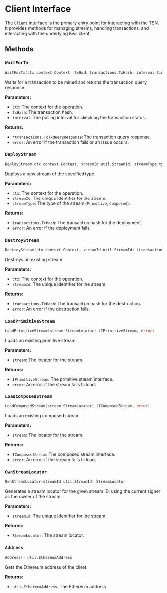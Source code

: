 # Client Interface

The `Client` interface is the primary entry point for interacting with the TSN. It provides methods for managing streams, handling transactions, and interacting with the underlying Kwil client.

## Methods

### `WaitForTx`

```go
WaitForTx(ctx context.Context, txHash transactions.TxHash, interval time.Duration) (*transactions.TcTxQueryResponse, error)
```

Waits for a transaction to be mined and returns the transaction query response.

**Parameters:**
- `ctx`: The context for the operation.
- `txHash`: The transaction hash.
- `interval`: The polling interval for checking the transaction status.

**Returns:**
- `*transactions.TcTxQueryResponse`: The transaction query response.
- `error`: An error if the transaction fails or an issue occurs.

### `DeployStream`

```go
DeployStream(ctx context.Context, streamId util.StreamId, streamType types.StreamType) (transactions.TxHash, error)
```

Deploys a new stream of the specified type.

**Parameters:**
- `ctx`: The context for the operation.
- `streamId`: The unique identifier for the stream.
- `streamType`: The type of the stream (`Primitive`, `Composed`).

**Returns:**
- `transactions.TxHash`: The transaction hash for the deployment.
- `error`: An error if the deployment fails.

### `DestroyStream`

```go
DestroyStream(ctx context.Context, streamId util.StreamId) (transactions.TxHash, error)
```

Destroys an existing stream.

**Parameters:**
- `ctx`: The context for the operation.
- `streamId`: The unique identifier for the stream.

**Returns:**
- `transactions.TxHash`: The transaction hash for the destruction.
- `error`: An error if the destruction fails.

### `LoadPrimitiveStream`

```go
LoadPrimitiveStream(stream StreamLocator) (IPrimitiveStream, error)
```

Loads an existing primitive stream.

**Parameters:**
- `stream`: The locator for the stream.

**Returns:**
- `IPrimitiveStream`: The primitive stream interface.
- `error`: An error if the stream fails to load.

### `LoadComposedStream`

```go
LoadComposedStream(stream StreamLocator) (IComposedStream, error)
```

Loads an existing composed stream.

**Parameters:**
- `stream`: The locator for the stream.

**Returns:**
- `IComposedStream`: The composed stream interface.
- `error`: An error if the stream fails to load.

### `OwnStreamLocator`

```go
OwnStreamLocator(streamId util.StreamId) StreamLocator
```

Generates a stream locator for the given stream ID, using the current signer as the owner of the stream.

**Parameters:**
- `streamId`: The unique identifier for the stream.

**Returns:**
- `StreamLocator`: The stream locator.

### `Address`

```go
Address() util.EthereumAddress
```

Gets the Ethereum address of the client.

**Returns:**
- `util.EthereumAddress`: The Ethereum address.
